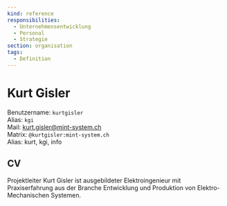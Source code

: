 ```yaml
---
kind: reference
responsibilities:
  - Unternehmensentwicklung
  - Personal
  - Strategie
section: organisation
tags:
  - Definition
---
```


# Kurt Gisler

Benutzername: `kurtgisler`\
Alias: `kgi`\
Mail: kurt.gisler@mint-system.ch\
Matrix: `@kurtgisler:mint-system.ch`\
Alias: kurt, kgi, info

## CV

Projektleiter Kurt Gisler ist ausgebildeter Elektroingenieur mit Praxiserfahrung aus der Branche Entwicklung und Produktion von Elektro-Mechanischen Systemen.
